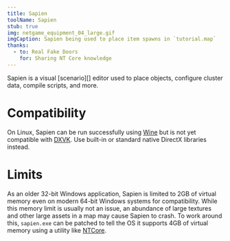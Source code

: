 ```yaml
---
title: Sapien
toolName: Sapien
stub: true
img: netgame_equipment_04_large.gif
imgCaption: Sapien being used to place item spawns in `tutorial.map`
thanks:
  - to: Real Fake Doors
    for: Sharing NT Core knowledge
---
```

Sapien is a visual [scenario][] editor used to place objects, configure cluster data, compile scripts, and more.

# Compatibility
On Linux, Sapien can be run successfully using [Wine][] but is not yet compatible with [DXVK][]. Use built-in or standard native DirectX libraries instead.

# Limits
As an older 32-bit Windows application, Sapien is limited to 2GB of virtual memory even on modern 64-bit Windows systems for compatibility. While this memory limit is usually not an issue, an abundance of large textures and other large assets in a map may cause Sapien to crash. To work around this, `sapien.exe` can be patched to tell the OS it supports 4GB of virtual memory using a utility like [NTCore][ntcore].

[wine]: https://www.winehq.org/
[dxvk]: https://github.com/doitsujin/dxvk
[ntcore]: https://ntcore.com/?page_id=371
